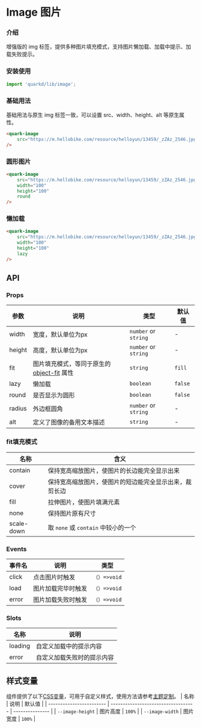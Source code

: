 # Image 图片

### 介绍

增强版的 img 标签，提供多种图片填充模式，支持图片懒加载、加载中提示、加载失败提示。

### 安装使用

```jsx
import 'quarkd/lib/image';
```

### 基础用法

基础用法与原生 img 标签一致，可以设置 src、width、height、alt 等原生属性。

``` html
<quark-image 
    src="https://m.hellobike.com/resource/helloyun/13459/_zZAz_2546.jpg_wh300.jpg" 
/>
```

### 圆形图片

``` html
<quark-image
    src="https://m.hellobike.com/resource/helloyun/13459/_zZAz_2546.jpg_wh300.jpg"
    width="100"
    height="100"
    round
/>
```

### 懒加载

```html
<quark-image
    src="https://m.hellobike.com/resource/helloyun/13459/_zZAz_2546.jpg_wh300.jpg"
    width="100"
    height="100"
    lazy
/>
```

## API

### Props

| 参数         | 说明                             | 类型   | 默认值           |
|--------------|----------------------------------|--------|------------------|
| width |  宽度，默认单位为px | `number` or `string` | - |
| height |  高度，默认单位为px | `number` or `string` | - |
| fit | 图片填充模式，等同于原生的[object-fit](https://developer.mozilla.org/zh-CN/docs/Web/CSS/object-fit) 属性 | `string` | `fill` |
| lazy         | 懒加载  | `boolean` |  `false` |
| round        | 是否显示为圆形 |  `boolean` | `false`  |
| radius       | 外边框圆角 | `number` or `string` | - |
| alt          | 定义了图像的备用文本描述 | `string` | - |

### fit填充模式

| 名称       | 含义                                                   |
| ---------- | ------------------------------------------------------ |
| contain    | 保持宽高缩放图片，使图片的长边能完全显示出来           |
| cover      | 保持宽高缩放图片，使图片的短边能完全显示出来，裁剪长边 |
| fill       | 拉伸图片，使图片填满元素                               |
| none       | 保持图片原有尺寸                                       |
| scale-down | 取 `none` 或 `contain` 中较小的一个                    |

### Events

| 事件名 | 说明 | 类型 |
| ---   | --- |  ---    |
| click | 点击图片时触发 | `（）=>void` |
| load | 图片加载完毕时触发 |`（）=>void` |
| error | 图片加载失败时触发 | `（）=>void` |

### Slots

| 名称 | 说明 |
| -- | -- |
| loading | 自定义加载中的提示内容 |
| error | 自定义加载失败时的提示内容 |

## 样式变量

组件提供了以下[CSS变量](https://developer.mozilla.org/zh-CN/docs/Web/CSS/Using_CSS_custom_properties)，可用于自定义样式，使用方法请参考[主题定制](#/zh-CN/guide/theme)。
| 名称                     | 说明                                  | 默认值          | 
| ------------------------ | ----------------------------------- | --------------- |
| `--image-height`       | 图片高度                       |    `100%` |
| `--image-width`       | 图片宽度                      |    `100%` |


